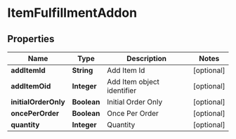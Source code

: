 
# ItemFulfillmentAddon

## Properties
Name | Type | Description | Notes
------------ | ------------- | ------------- | -------------
**addItemId** | **String** | Add Item Id |  [optional]
**addItemOid** | **Integer** | Add Item object identifier |  [optional]
**initialOrderOnly** | **Boolean** | Initial Order Only |  [optional]
**oncePerOrder** | **Boolean** | Once Per Order |  [optional]
**quantity** | **Integer** | Quantity |  [optional]



